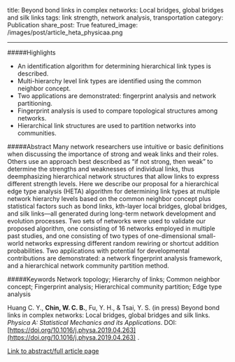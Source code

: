 title: Beyond bond links in complex networks: Local bridges, global bridges and silk links
tags: link strength, network analysis, transportation
category: Publication
share_post: True
featured_image: /images/post/article_heta_physicaa.png

---

#####Highlights
- An identification algorithm for determining hierarchical link types is described.
- Multi-hierarchy level link types are identified using the common neighbor concept.
- Two applications are demonstrated: fingerprint analysis and network partitioning.
- Fingerprint analysis is used to compare topological structures among networks.
- Hierarchical link structures are used to partition networks into communities.


#####Abstract
Many network researchers use intuitive or basic definitions when discussing the importance of strong and weak links and their roles. Others use an approach best described as “if not strong, then weak” to determine the strengths and weaknesses of individual links, thus deemphasizing hierarchical network structures that allow links to express different strength levels. Here we describe our proposal for a hierarchical edge type analysis (HETA) algorithm for determining link types at multiple network hierarchy levels based on the common neighbor concept plus statistical factors such as bond links, kth-layer local bridges, global bridges, and silk links—all generated during long-term network development and evolution processes. Two sets of networks were used to validate our proposed algorithm, one consisting of 16 networks employed in multiple past studies, and one consisting of two types of one-dimensional small-world networks expressing different random rewiring or shortcut addition probabilities. Two applications with potential for developmental contributions are demonstrated: a network fingerprint analysis framework, and a hierarchical network community partition method.

#####Keywords
Network topology; Hierarchy of links; Common neighbor concept; Fingerprint analysis; Hierarchical community partition; Edge type analysis

Huang C. Y., **Chin, W. C. B.**, Fu, Y. H., & Tsai, Y. S. (in press) Beyond bond links in complex networks: Local bridges, global bridges and silk links. *Physica A: Statistical Mechanics and its Applications*. DOI: [https://doi.org/10.1016/j.physa.2019.04.263](https://doi.org/10.1016/j.physa.2019.04.263) .  

<a href="https://www.sciencedirect.com/science/article/pii/S0378437119306375?via%3Dihub" target="_blank">Link to abstract/full article page</a>

